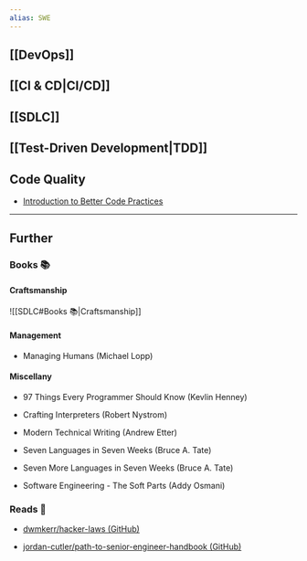 ```yaml
---
alias: SWE
---
```


## [[DevOps]]

## [[CI & CD|CI/CD]]

## [[SDLC]]

## [[Test-Driven Development|TDD]]

## Code Quality

- [Introduction to Better Code Practices](https://peacockindia.mintlify.app/introduction)

---
## Further

### Books 📚

#### Craftsmanship

![[SDLC#Books 📚|Craftsmanship]]

#### Management

- Managing Humans (Michael Lopp)

#### Miscellany

- 97 Things Every Programmer Should Know (Kevlin Henney)

- Crafting Interpreters (Robert Nystrom)

- Modern Technical Writing (Andrew Etter)

- Seven Languages in Seven Weeks (Bruce A. Tate)

- Seven More Languages in Seven Weeks (Bruce A. Tate)

- Software Engineering - The Soft Parts (Addy Osmani)

### Reads 📄

- [dwmkerr/hacker-laws (GitHub)](https://github.com/dwmkerr/hacker-laws#readme)

- [jordan-cutler/path-to-senior-engineer-handbook (GitHub)](https://github.com/jordan-cutler/path-to-senior-engineer-handbook)

